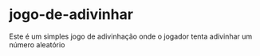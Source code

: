 # jogo-de-adivinhar
 Este é um simples jogo de adivinhação onde o jogador tenta adivinhar um número aleatório
